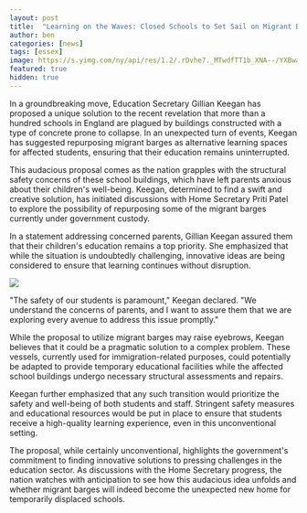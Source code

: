 ```yaml
---
layout: post
title:  "Learning on the Waves: Closed Schools to Set Sail on Migrant Barges as Education Secretary Charts a Unique Course"
author: ben
categories: [news]
tags: [essex]
image: https://s.yimg.com/ny/api/res/1.2/.rDvhe7._MTwdfTT1b_XNA--/YXBwaWQ9aGlnaGxhbmRlcjt3PTEyNDI7aD02OTk-/https://media.zenfs.com/en/aol_press_association_news_966/d2b61fad6fc9aee83c0eb92601cbbd1e
featured: true
hidden: true
---
```


In a groundbreaking move, Education Secretary Gillian Keegan has proposed a unique solution to the recent revelation that more than a hundred schools in England are plagued by buildings constructed with a type of concrete prone to collapse. In an unexpected turn of events, Keegan has suggested repurposing migrant barges as alternative learning spaces for affected students, ensuring that their education remains uninterrupted.

This audacious proposal comes as the nation grapples with the structural safety concerns of these school buildings, which have left parents anxious about their children's well-being. Keegan, determined to find a swift and creative solution, has initiated discussions with Home Secretary Priti Patel to explore the possibility of repurposing some of the migrant barges currently under government custody.

In a statement addressing concerned parents, Gillian Keegan assured them that their children's education remains a top priority. She emphasized that while the situation is undoubtedly challenging, innovative ideas are being considered to ensure that learning continues without disruption.

![](https://e3.365dm.com/23/09/768x432/ba36d70e90021c941e875b8286c0c9f65c23316df4f283ab54a528d79fe98a7b_6274487.jpg?20230904144222)

"The safety of our students is paramount," Keegan declared. "We understand the concerns of parents, and I want to assure them that we are exploring every avenue to address this issue promptly."

While the proposal to utilize migrant barges may raise eyebrows, Keegan believes that it could be a pragmatic solution to a complex problem. These vessels, currently used for immigration-related purposes, could potentially be adapted to provide temporary educational facilities while the affected school buildings undergo necessary structural assessments and repairs.

Keegan further emphasized that any such transition would prioritize the safety and well-being of both students and staff. Stringent safety measures and educational resources would be put in place to ensure that students receive a high-quality learning experience, even in this unconventional setting.

The proposal, while certainly unconventional, highlights the government's commitment to finding innovative solutions to pressing challenges in the education sector. As discussions with the Home Secretary progress, the nation watches with anticipation to see how this audacious idea unfolds and whether migrant barges will indeed become the unexpected new home for temporarily displaced schools.
